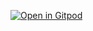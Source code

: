 [![Open in Gitpod](https://gitpod.io/button/open-in-gitpod.svg)](https://gitpod.io/#https://github.com/Sarath191181208/FourierTransformVid/index.html)
